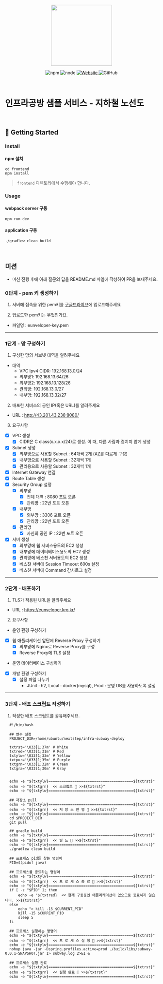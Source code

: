 <p align="center">
    <img width="200px;" src="https://raw.githubusercontent.com/woowacourse/atdd-subway-admin-frontend/master/images/main_logo.png"/>
</p>
<p align="center">
  <img alt="npm" src="https://img.shields.io/badge/npm-%3E%3D%205.5.0-blue">
  <img alt="node" src="https://img.shields.io/badge/node-%3E%3D%209.3.0-blue">
  <a href="https://edu.nextstep.camp/c/R89PYi5H" alt="nextstep atdd">
    <img alt="Website" src="https://img.shields.io/website?url=https%3A%2F%2Fedu.nextstep.camp%2Fc%2FR89PYi5H">
  </a>
  <img alt="GitHub" src="https://img.shields.io/github/license/next-step/atdd-subway-service">
</p>

<br>

# 인프라공방 샘플 서비스 - 지하철 노선도

<br>

## 🚀 Getting Started

### Install
#### npm 설치
```
cd frontend
npm install
```
> `frontend` 디렉토리에서 수행해야 합니다.

### Usage
#### webpack server 구동
```
npm run dev
```
#### application 구동
```
./gradlew clean build
```
<br>

## 미션

* 미션 진행 후에 아래 질문의 답을 README.md 파일에 작성하여 PR을 보내주세요.

### 0단계 - pem 키 생성하기

1. 서버에 접속을 위한 pem키를 [구글드라이브](https://drive.google.com/drive/folders/1dZiCUwNeH1LMglp8dyTqqsL1b2yBnzd1?usp=sharing)에 업로드해주세요

2. 업로드한 pem키는 무엇인가요.
- 파일명 : eunveloper-key.pem

---

### 1단계 - 망 구성하기
1. 구성한 망의 서브넷 대역을 알려주세요
- 대역
    - VPC Ipv4 CIDR: 192.168.13.0/24 
    - 외부망1: 192.168.13.64/26
    - 외부망2: 192.168.13.128/26
    - 관리망: 192.168.13.0/27
    - 내부망: 192.168.13.32/27 

2. 배포한 서비스의 공인 IP(혹은 URL)를 알려주세요
- URL : http://43.201.43.236:8080/

3. 요구사항
- [x] VPC 생성
  - [x] CIDR은 C class(x.x.x.x/24)로 생성. 이 때, 다른 사람과 겹치지 않게 생성
- [x] Subnet 생성
  - [x] 외부망으로 사용할 Subnet : 64개씩 2개 (AZ를 다르게 구성)
  - [x] 내부망으로 사용할 Subnet : 32개씩 1개
  - [x] 관리용으로 사용할 Subnet : 32개씩 1개
- [x] Internet Gateway 연결
- [x] Route Table 생성
- [x] Security Group 설정
  - [x] 외부망
    - [x] 전체 대역 : 8080 포트 오픈
    - [x] 관리망 : 22번 포트 오픈
  - [x] 내부망
    - [x] 외부망 : 3306 포트 오픈
    - [x] 관리망 : 22번 포트 오픈
  - [x] 관리망
    - [x] 자신의 공인 IP : 22번 포트 오픈
- [x] 서버 생성
  - [x] 외부망에 웹 서비스용도의 EC2 생성
  - [x] 내부망에 데이터베이스용도의 EC2 생성
  - [x] 관리망에 베스쳔 서버용도의 EC2 생성
  - [x] 베스쳔 서버에 Session Timeout 600s 설정
  - [x] 베스쳔 서버에 Command 감사로그 설정
  
---

### 2단계 - 배포하기
1. TLS가 적용된 URL을 알려주세요
- URL : https://eunveloper.kro.kr/

2. 요구사항 
- 운영 환경 구성하기
- [x] 웹 애플리케이션 앞단에 Reverse Proxy 구성하기
  - [x] 외부망에 Nginx로 Reverse Proxy를 구성
  - [x] Reverse Proxy에 TLS 설정
- 운영 데이터베이스 구성하기
- [x] 개발 환경 구성하기
  - [x] 설정 파일 나누기
    - JUnit : h2, Local : docker(mysql), Prod : 운영 DB를 사용하도록 설정

---

### 3단계 - 배포 스크립트 작성하기

1. 작성한 배포 스크립트를 공유해주세요.
```
  #!/bin/bash
  
  ## 변수 설정
  PROJECT_DIR=/home/ubuntu/nextstep/infra-subway-deploy
  
  txtrst='\033[1;37m' # White
  txtred='\033[1;31m' # Red
  txtylw='\033[1;33m' # Yellow
  txtpur='\033[1;35m' # Purple
  txtgrn='\033[1;32m' # Green
  txtgra='\033[1;30m' # Gray
  
  
  echo -e "${txtylw}=======================================${txtrst}"
  echo -e "${txtgrn}  << 스크립트 🧐 >>${txtrst}"
  echo -e "${txtylw}=======================================${txtrst}"
  
  ## 저장소 pull
  echo -e "${txtylw}=======================================${txtrst}"
  echo -e "${txtgrn}  << 저 장 소 반 영 🧐 >>${txtrst}"
  echo -e "${txtylw}=======================================${txtrst}"
  cd $PROJECT_DIR
  git pull
  
  ## gradle build
  echo -e "${txtylw}=======================================${txtrst}"
  echo -e "${txtgrn}  << 빌 드 🧐 >>${txtrst}"
  echo -e "${txtylw}=======================================${txtrst}"
  ./gradlew clean build
  
  ## 프로세스 pid를 찾는 명령어
  PID=$(pidof java)
  
  ## 프로세스를 종료하는 명령어
  echo -e "${txtylw}=======================================${txtrst}"
  echo -e "${txtgrn}  << 프 로 세 스 종 료 🧐 >>${txtrst}"
  echo -e "${txtylw}=======================================${txtrst}"
  if [ -z "$PID" ]; then
      echo -e "${txtred}  << 현재 구동중인 애플리케이션이 없으므로 종료하지 않습니다. >>${txtrst}"
  else
      echo "> kill -15 $CURRENT_PID"
      kill -15 $CURRENT_PID
      sleep 5
  fi
  
  ## 프로세스 실행하는 명령어
  echo -e "${txtylw}=======================================${txtrst}"
  echo -e "${txtgrn}  << 프 로 세 스 실 행 🧐 >>${txtrst}"
  echo -e "${txtylw}=======================================${txtrst}"
  nohup java -jar -Dspring.profiles.active=prod ./build/libs/subway-0.0.1-SNAPSHOT.jar 1> subway.log 2>&1 &
  
  ## 프로세스 실행 완료
  echo -e "${txtylw}=======================================${txtrst}"
  echo -e "${txtgrn}  << 실행 완료 🥳 >>${txtrst}"
  echo -e "${txtylw}=======================================${txtrst}"
```

